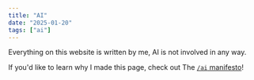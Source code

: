 ```yaml
---
title: "AI"
date: "2025-01-20"
tags: ["ai"]
---
```


Everything on this website is written by me, AI is not involved in any way.

If you'd like to learn why I made this page, check out The [`/ai` manifesto](https://www.bydamo.la/p/ai-manifesto)!
